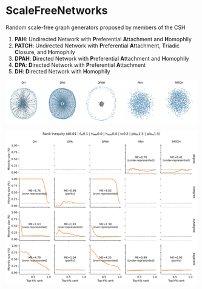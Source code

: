 # ScaleFreeNetworks
Random scale-free graph generators proposed by members of the CSH

1. **PAH**: Undirected Network with **P**referential **A**ttachment and **H**omophily 
1. **PATCH**: Undirected Network with **P**referential **A**ttachment, **T**riadic **C**losure, and **H**omophily 
1. **DPAH**: **D**irected Network with **P**referential **A**ttachment and **H**omophily 
1. **DPA**: **D**irected Network with **P**referential **A**ttachment
1. **DH**: **D**irected Network with **H**omophily 

![Networks](plots/networks_across_generators_d0.01_fm0.1_hMM0.0_hmm0.0_tc0.2_ploM1.5_plom1.5.png)

![Inequity](plots/inequity_across_generators_d0.01_fm0.1_hMM0.0_hmm0.0_tc0.2_ploM1.5_plom1.5.png)